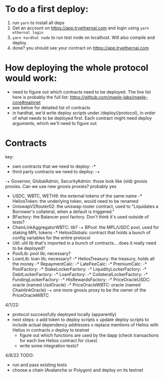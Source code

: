 # To do a first deploy:
1. run `yarn` to install all deps
2. Get an account on https://app.tryethernal.com and login using `yarn ethernal login`
3. `yarn hardhat node` to run test node on localhost. Will also compile and deploy.
4. done? you should see your contract on https://app.tryethernal.com

# How deploying the whole protocol would work:
- need to figure out which contracts need to be deployed. The live list here is probably the full list: https://github.com/maple-labs/maple-core#mainnet
- see below for detailed list of contracts
- in hardhat, we'd write deploy scripts under /deploy(/protocol), in order of what needs to be deployed first. Each contract might need deploy arguments, which we'll need to figure out


# Contracts
key:
- own contracts that we need to deploy: -*
- third party contracts we need to deploy: -+

-+ Governor, GlobalAdmin, SecurityAdmin: those look like (old) gnosis proxies. Can we use new gnosis proxies? probably yes
- USDC, WBTC, WETH9: the external tokens of the same name
-* HeliosToken: the underlying token, would need to be renamed
- UniswapV2Router02: the uniswap router contract, used to "Liquidates a Borrower's collateral, when a default is triggered."
- BFactory: the Balancer pool factory. Don't think it's used outside of tests?
- ChainLinkAggregatorWBTC: lib?
-+ BPool: the MPL/USDC pool, used for staking MPL tokens
-* HeliosGlobals: contract that holds a bunch of config variables for the entire protocol
- Util: util lib that's imported in a bunch of contracts... does it really need to be deployed?
- PoolLib: pool lib; necessary?
- LoanLib: loan lib; necessary?
-* HeliosTreasury: the treasury, holds all the money
-* RepaymentCalc:
-* LateFeeCalc:
-* PremiumCalc:
-* PoolFactory:
-* StakeLockerFactory:
-* LiquidityLockerFactory:
-* DebtLockerFactory:
-* LoanFactory:
-* CollateralLockerFactory:
-* FundingLockerFactory:
-* HlsRewardsFactory:
-* PriceOracleUSDC: oracle (named UsdOracle)
-* PriceOracleWBTC: oracle (named ChainlinkOracle)
-+ one more gnosis proxy to be the owner of the PriceOracleWBTC

4/1/22:
- protocol successfully deployed locally (apparently)
- next steps:
  x add token to deploy scripts
  x update deploy scripts to include actual dependency addresses
  x replace mentions of Helios with Helios in contracts
  x deploy to testnet
  * figure out which functions are used by the dapp (check transactions for each live Helios contract for clues)
  * write some integration tests?

4/8/22 TODO:
- run and pass existing tests
- choose a chain (Avalanche or Polygon) and deploy on its testnet
